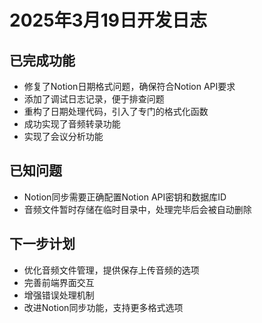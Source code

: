 # 2025年3月19日开发日志

## 已完成功能

- 修复了Notion日期格式问题，确保符合Notion API要求
- 添加了调试日志记录，便于排查问题
- 重构了日期处理代码，引入了专门的格式化函数
- 成功实现了音频转录功能
- 实现了会议分析功能

## 已知问题

- Notion同步需要正确配置Notion API密钥和数据库ID
- 音频文件暂时存储在临时目录中，处理完毕后会被自动删除

## 下一步计划

- 优化音频文件管理，提供保存上传音频的选项
- 完善前端界面交互
- 增强错误处理机制
- 改进Notion同步功能，支持更多格式选项
